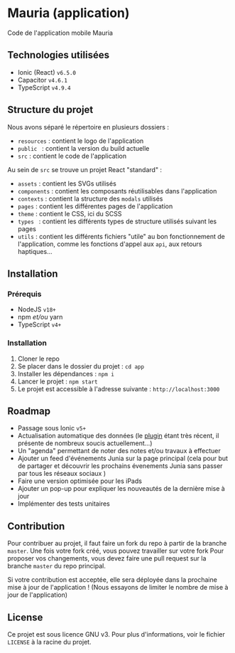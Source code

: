 # Mauria (application)
Code de l'application mobile Mauria

## Technologies utilisées

- Ionic (React) `v6.5.0`
- Capacitor `v4.6.1`
- TypeScript `v4.9.4`

## Structure du projet

Nous avons séparé le répertoire en plusieurs dossiers :
- `resources` : contient le logo de l'application
- `public ` : contient la version du build actuelle
- `src` : contient le code de l'application

Au sein de `src` se trouve un projet React "standard" :
- `assets` : contient les SVGs utilisés
- `components` : contient les composants réutilisables dans l'application
- `contexts` : contient la structure des `modals` utilisés
- `pages` : contient les différentes pages de l'application
- `theme` : contient le CSS, ici du SCSS
- `types ` : contient les différents types de structure utilisés suivant les pages
- `utils` : contient les différents fichiers "utile" au bon fonctionnement de l'application, comme les fonctions d'appel aux `api`, aux retours haptiques...


## Installation

### Prérequis

- NodeJS `v18+`
- npm *et/ou* yarn
- TypeScript `v4+`

### Installation

1. Cloner le repo
2. Se placer dans le dossier du projet : `cd app`
3. Installer les dépendances : `npm i`
4. Lancer le projet : `npm start`
5. Le projet est accessible à l'adresse suivante : `http://localhost:3000`


## Roadmap
- Passage sous Ionic `v5+`
- Actualisation automatique des données (le [plugin](https://github.com/ionic-team/capacitor-background-runner) étant très récent, il présente de nombreux soucis actuellement...)
- Un "agenda" permettant de noter des notes et/ou travaux à effectuer
- Ajouter un feed d'événements Junia sur la page principal (cela pour but de partager et découvrir les prochains évenements Junia sans passer par tous les réseaux sociaux )
- Faire une version optimisée pour les iPads
- Ajouter un pop-up pour expliquer les nouveautés de la dernière mise à jour
- Implémenter des tests unitaires

## Contribution

Pour contribuer au projet, il faut faire un fork du repo à partir de la branche `master`.
Une fois votre fork créé, vous pouvez travailler sur votre fork
Pour proposer vos changements, vous devez faire une pull request sur la branche `master` du repo principal.

Si votre contribution est acceptée, elle sera déployée dans la prochaine mise à jour de l'application ! (Nous essayons de limiter le nombre de mise à jour de l'application)

## License
Ce projet est sous licence GNU v3. Pour plus d'informations, voir le fichier `LICENSE` à la racine du projet.
